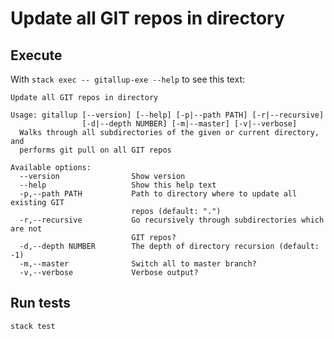 # Update all GIT repos in directory

## Execute  

With `stack exec -- gitallup-exe --help` to see this text:
  ~~~~
  Update all GIT repos in directory

  Usage: gitallup [--version] [--help] [-p|--path PATH] [-r|--recursive]
                  [-d|--depth NUMBER] [-m|--master] [-v|--verbose]
    Walks through all subdirectories of the given or current directory, and
    performs git pull on all GIT repos

  Available options:
    --version                Show version
    --help                   Show this help text
    -p,--path PATH           Path to directory where to update all existing GIT
                             repos (default: ".")
    -r,--recursive           Go recursively through subdirectories which are not
                             GIT repos?
    -d,--depth NUMBER        The depth of directory recursion (default: -1)
    -m,--master              Switch all to master branch?
    -v,--verbose             Verbose output?  
  ~~~~  

## Run tests

`stack test`
